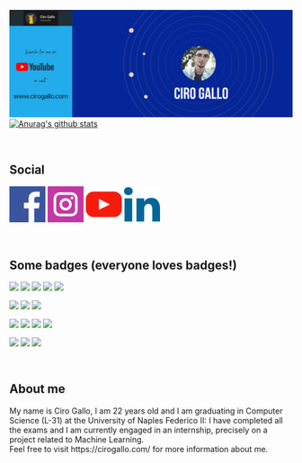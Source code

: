 <!--
**Ciro-Gallo/Ciro-Gallo** is a ✨ _special_ ✨ repository because its `README.md` (this file) appears on your GitHub profile.

Here are some ideas to get you started:

- 🔭 I’m currently working on ...
- 🌱 I’m currently learning ...
- 👯 I’m looking to collaborate on ...
- 🤔 I’m looking for help with ...
- 💬 Ask me about ...
- 📫 How to reach me: ...
- 😄 Pronouns: ...
- ⚡ Fun fact: ...
-->

[![Header](https://github.com/Ciro-Gallo/Ciro-Gallo/blob/master/GitHubProfileWide.png "Header")](https://cirogallo.com/)
[![Anurag's github stats](https://github-readme-stats.vercel.app/api?username=Ciro-Gallo&count_private=true&show_icons=true&bg_color=10,042698,2accff&icon_color=ffffff&title_color=ffffff)](https://github.com/anuraghazra/github-readme-stats)

<br>
<h2>Social</h2>

<!-- Actual text -->

[![Facebook][1.2]][1]
[![Instagram][2.2]][2]
[![Youtube][3.2]][3]
[![Linkedin][4.2]][4]


<!-- Icons -->

[1.2]: https://github.com/Ciro-Gallo/Ciro-Gallo/blob/master/img/facebook-social.png
[2.2]: https://github.com/Ciro-Gallo/Ciro-Gallo/blob/master/img/instagram-social.png
[3.2]: https://github.com/Ciro-Gallo/Ciro-Gallo/blob/master/img/youtube-social.png
[4.2]: https://github.com/Ciro-Gallo/Ciro-Gallo/blob/master/img/linkedin-social.png

<!-- Links to your social media accounts -->

[1]: https://www.facebook.com/CiroGalloEDU/
[2]: https://www.instagram.com/ciro.gal/
[3]: https://www.youtube.com/channel/UCYouDmkieWuAV_jRVf_TjBQ
[4]: https://www.linkedin.com/in/ciro-gallo-bb628a1ab/

<br>
<h2>Some badges (everyone loves badges!)</h2>

![](https://img.shields.io/badge/Code-Java-informational?style=flat&logo=Java&logoColor=white&color=2bbc8a) 
![](https://img.shields.io/badge/Code-Python-informational?style=flat&logo=Python&logoColor=white&color=2bbc8a)
![](https://img.shields.io/badge/Code-C-informational?style=flat&logo=C&logoColor=white&color=2bbc8a)
![](https://img.shields.io/badge/Code-MySQL-informational?style=flat&logo=MySQL&logoColor=white&color=2bbc8a)
![](https://img.shields.io/badge/Code-Android-informational?style=flat&logo=Android&logoColor=white&color=2bbc8a)

![](https://img.shields.io/badge/Framework-SpringBoot-informational?style=flat&logo=Spring&logoColor=white&color=2196f3)
![](https://img.shields.io/badge/Framework-Hibernate-informational?style=flat&logo=Java&logoColor=white&color=2196f3)
![](https://img.shields.io/badge/Framework-JUnit-informational?style=flat&logo=Java&logoColor=white&color=2196f3)

![](https://img.shields.io/badge/Web-HTML-informational?style=flat&logo=HTML5&logoColor=white&color=ff9800)
![](https://img.shields.io/badge/Web-CSS-informational?style=flat&logo=CSS3&logoColor=white&color=ff9800)
![](https://img.shields.io/badge/Web-JavaScript-informational?style=flat&logo=JavaScript&logoColor=white&color=ff9800)
![](https://img.shields.io/badge/Web-Bootstrap-informational?style=flat&logo=Bootstrap&logoColor=white&color=ff9800)

![](https://img.shields.io/badge/Interest-SoftwareEngineering-informational?style=flat&color=d500f9)
![](https://img.shields.io/badge/Interest-BackendProgramming-informational?style=flat&color=d500f9)
![](https://img.shields.io/badge/Interest-MachineLearning-informational?style=flat&color=d500f9)

<br>
<h2>About me</h2>
My name is Ciro Gallo, I am 22 years old and I am graduating in Computer Science (L-31) at the University of Naples Federico II: I have completed all the exams and I am currently engaged in an internship, precisely on a project related to Machine Learning.<br>
Feel free to visit https://cirogallo.com/ for more information about me.

